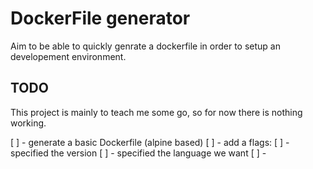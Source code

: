 # DockerFile generator

Aim to be able to quickly genrate a dockerfile in order to setup 
an developement environment.

## TODO
This project is mainly to teach me some go, so for now there is nothing working.

[ ] - generate a basic Dockerfile (alpine based)
[ ] - add a flags:
  [ ] - specified the version
  [ ] - specified the language we want 
  [ ] - 


